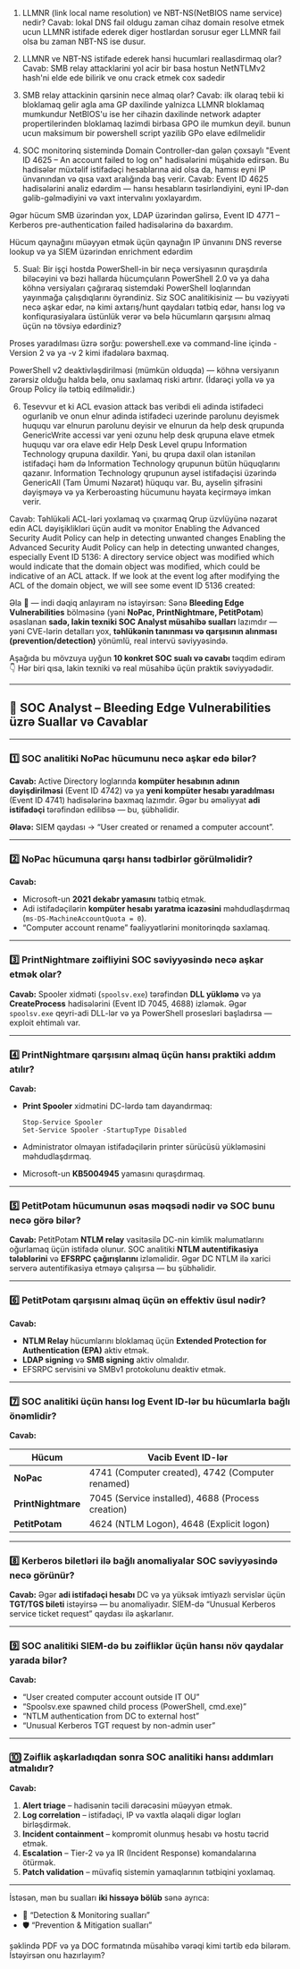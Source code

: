 1) LLMNR (link local name resolution) ve NBT-NS(NetBIOS name service) nedir?
Cavab: lokal DNS fail oldugu zaman cihaz domain resolve etmek ucun LLMNR istifade ederek diger hostlardan sorusur eger LLMNR fail olsa bu zaman NBT-NS ise dusur.

2) LLMNR ve NBT-NS istifade ederek hansi hucumlari reallasdirmaq olar?
Cavab: SMB relay attacklarini yol acir bir basa hostun NetNTLMv2 hash'ni elde ede bilirik ve onu crack etmek cox sadedir

3) SMB relay attackinin qarsinin nece almaq olar?
Cavab: ilk olaraq tebii ki bloklamaq gelir agla ama GP daxilinde yalnizca LLMNR bloklamaq mumkundur NetBIOS'u ise her cihazin daxilinde network
adapter propertilerinden bloklamaq lazimdi birbasa GPO ile mumkun deyil. bunun ucun maksimum bir powershell script yazilib GPo elave edilmelidir

4) SOC monitorinq sistemində Domain Controller-dan gələn çoxsaylı "Event ID 4625 – An account failed to log on" hadisələrini müşahidə edirsən. Bu hadisələr müxtəlif istifadəçi hesablarına aid olsa da, hamısı eyni IP ünvanından və qısa vaxt aralığında baş verir.
Cavab: 
Event ID 4625 hadisələrini analiz edərdim — hansı hesabların təsirləndiyini, eyni IP-dən gəlib-gəlmədiyini və vaxt intervalını yoxlayardım.

Əgər hücum SMB üzərindən yox, LDAP üzərindən gəlirsə, Event ID 4771 – Kerberos pre-authentication failed hadisələrinə də baxardım.

Hücum qaynağını müəyyən etmək üçün qaynağın IP ünvanını DNS reverse lookup və ya SIEM üzərindən enrichment edərdim

5) Sual: Bir işçi hostda PowerShell-in bir neçə versiyasının quraşdırıla biləcəyini və bəzi hallarda hücumçuların PowerShell 2.0 və ya daha köhnə versiyaları çağıraraq sistemdəki PowerShell loqlarından yayınmağa çalışdıqlarını öyrəndiniz. Siz SOC analitikisiniz — bu vəziyyəti necə aşkar edər, nə kimi axtarış/hunt qaydaları tətbiq edər, hansı log və konfiqurasiyalara üstünlük verər və belə hücumların qarşısını almaq üçün nə tövsiyə edərdiniz?

Proses yaradılması üzrə sorğu: powershell.exe və command-line içində -Version 2 və ya -v 2 kimi ifadələrə baxmaq.

PowerShell v2 deaktivləşdirilməsi (mümkün olduqda) — köhnə versiyanın zərərsiz olduğu halda belə, onu saxlamaq riski artırır. (İdarəçi yolla və ya Group Policy ilə tətbiq edilməlidir.)

6) Tesevvur et ki ACL evasion attack bas veribdi
eli adinda istifadeci ogurlanib ve onun elnur adinda istifadeci uzerinde parolunu deyismek huququ var
elnurun parolunu deyisir ve elnurun da help desk qrupunda GenericWrite accessi var yeni ozunu help desk qrupuna elave etmek huququ var ora elave edir 
Help Desk Level qrupu Information Technology qrupuna daxildir. Yəni, bu qrupa daxil olan istənilən istifadəçi həm də Information Technology qrupunun bütün hüquqlarını qazanır.
Information Technology qrupunun aysel istifadəçisi üzərində GenericAll (Tam Ümumi Nəzarət) hüququ var. Bu, ayselin şifrəsini dəyişməyə və ya Kerberoasting hücumunu həyata keçirməyə imkan verir.

Cavab:
Təhlükəli ACL-ləri yoxlamaq və çıxarmaq
Qrup üzvlüyünə nəzarət edin
ACL dəyişiklikləri üçün audit və monitor
Enabling the Advanced Security Audit Policy can help in detecting unwanted changes
Enabling the Advanced Security Audit Policy can help in detecting unwanted changes, especially Event ID 5136: A directory service object was modified which would indicate that the domain object was modified, which could be indicative of an ACL attack. If we look at the event log after modifying the ACL of the domain object, we will see some event ID 5136 created:

Əla 💪 — indi dəqiq anlayıram nə istəyirsən:
Sənə **Bleeding Edge Vulnerabilities** bölməsinə (yəni **NoPac, PrintNightmare, PetitPotam**) əsaslanan **sadə, lakin texniki SOC Analyst müsahibə sualları** lazımdır — yəni CVE-lərin detalları yox, **təhlükənin tanınması və qarşısının alınması (prevention/detection)** yönümlü, real intervü səviyyəsində.

Aşağıda bu mövzuya uyğun **10 konkret SOC sualı və cavabı** təqdim edirəm 👇
Hər biri qısa, lakin texniki və real müsahibə üçün praktik səviyyədədir.

---

## 🧠 **SOC Analyst – Bleeding Edge Vulnerabilities üzrə Suallar və Cavablar**

---

### **1️⃣ SOC analitiki NoPac hücumunu necə aşkar edə bilər?**

**Cavab:**
Active Directory loglarında **kompüter hesabının adının dəyişdirilməsi** (Event ID 4742) və ya **yeni kompüter hesabı yaradılması** (Event ID 4741) hadisələrinə baxmaq lazımdır.
Əgər bu əməliyyat **adi istifadəçi** tərəfindən edilibsə — bu, şübhəlidir.

**Əlavə:** SIEM qaydası → “User created or renamed a computer account”.

---

### **2️⃣ NoPac hücumuna qarşı hansı tədbirlər görülməlidir?**

**Cavab:**

* Microsoft-un **2021 dekabr yamasını** tətbiq etmək.
* Adi istifadəçilərin **kompüter hesabı yaratma icazəsini** məhdudlaşdırmaq (`ms-DS-MachineAccountQuota = 0`).
* “Computer account rename” fəaliyyətlərini monitorinqdə saxlamaq.

---

### **3️⃣ PrintNightmare zəifliyini SOC səviyyəsində necə aşkar etmək olar?**

**Cavab:**
Spooler xidməti (`spoolsv.exe`) tərəfindən **DLL yükləmə** və ya **CreateProcess** hadisələrini (Event ID 7045, 4688) izləmək.
Əgər `spoolsv.exe` qeyri-adi DLL-lər və ya PowerShell prosesləri başladırsa — exploit ehtimalı var.

---

### **4️⃣ PrintNightmare qarşısını almaq üçün hansı praktiki addım atılır?**

**Cavab:**

* **Print Spooler** xidmətini DC-lərdə tam dayandırmaq:

  ```
  Stop-Service Spooler
  Set-Service Spooler -StartupType Disabled
  ```
* Administrator olmayan istifadəçilərin printer sürücüsü yükləməsini məhdudlaşdırmaq.
* Microsoft-un **KB5004945** yamasını quraşdırmaq.

---

### **5️⃣ PetitPotam hücumunun əsas məqsədi nədir və SOC bunu necə görə bilər?**

**Cavab:**
PetitPotam **NTLM relay** vasitəsilə DC-nin kimlik məlumatlarını oğurlamaq üçün istifadə olunur.
SOC analitiki **NTLM autentifikasiya tələblərini** və **EFSRPC çağırışlarını** izləməlidir.
Əgər DC NTLM ilə xarici serverə autentifikasiya etməyə çalışırsa — bu şübhəlidir.

---

### **6️⃣ PetitPotam qarşısını almaq üçün ən effektiv üsul nədir?**

**Cavab:**

* **NTLM Relay** hücumlarını bloklamaq üçün **Extended Protection for Authentication (EPA)** aktiv etmək.
* **LDAP signing** və **SMB signing** aktiv olmalıdır.
* EFSRPC servisini və SMBv1 protokolunu deaktiv etmək.

---

### **7️⃣ SOC analitiki üçün hansı log Event ID-lər bu hücumlarla bağlı önəmlidir?**

**Cavab:**

| Hücum              | Vacib Event ID-lər                                |
| ------------------ | ------------------------------------------------- |
| **NoPac**          | 4741 (Computer created), 4742 (Computer renamed)  |
| **PrintNightmare** | 7045 (Service installed), 4688 (Process creation) |
| **PetitPotam**     | 4624 (NTLM Logon), 4648 (Explicit logon)          |

---

### **8️⃣ Kerberos biletləri ilə bağlı anomaliyalar SOC səviyyəsində necə görünür?**

**Cavab:**
Əgər **adi istifadəçi hesabı** DC və ya yüksək imtiyazlı servislər üçün **TGT/TGS bileti** istəyirsə — bu anomaliyadır.
SIEM-də “Unusual Kerberos service ticket request” qaydası ilə aşkarlanır.

---

### **9️⃣ SOC analitiki SIEM-də bu zəifliklər üçün hansı növ qaydalar yarada bilər?**

**Cavab:**

* “User created computer account outside IT OU”
* “Spoolsv.exe spawned child process (PowerShell, cmd.exe)”
* “NTLM authentication from DC to external host”
* “Unusual Kerberos TGT request by non-admin user”

---

### **🔟 Zəiflik aşkarladıqdan sonra SOC analitiki hansı addımları atmalıdır?**

**Cavab:**

1. **Alert triage** – hadisənin təcili dərəcəsini müəyyən etmək.
2. **Log correlation** – istifadəçi, IP və vaxtla əlaqəli digər logları birləşdirmək.
3. **Incident containment** – kompromit olunmuş hesabı və hostu təcrid etmək.
4. **Escalation** – Tier-2 və ya IR (Incident Response) komandalarına ötürmək.
5. **Patch validation** – müvafiq sistemin yamaqlarının tətbiqini yoxlamaq.

---

İstəsən, mən bu sualları **iki hissəyə bölüb** sənə ayrıca:

* 🧩 “Detection & Monitoring sualları”
* 🛡️ “Prevention & Mitigation sualları”

şəklində PDF və ya DOC formatında müsahibə vərəqi kimi tərtib edə bilərəm.
İstəyirsən onu hazırlayım?

